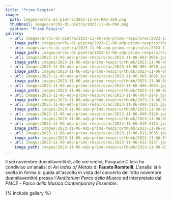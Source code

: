 ```yaml
---
title: "Primo Respiro"
image:
  path: images/archi-di-pietra/2023-11-06-PAX-300.png
  thumbnail: images/archi-di-pietra/2023-11-06-PAX.png
  caption: "Primo Respiro"
gallery:
  - url: images/archi-di-pietra/2023-11-06-adp-primo-respiro/ac/2023-11-06-001-3134.jpg
    image_path: images/archi-di-pietra/2023-11-06-adp-primo-respiro/thumb/2023-11-06-001-3134.jpg
  - url: images/archi-di-pietra/2023-11-06-adp-primo-respiro/ac/2023-11-06-002-3040.jpg
    image_path: images/archi-di-pietra/2023-11-06-adp-primo-respiro/thumb/2023-11-06-002-3040.jpg
  - url: images/2023-11-06-adp-primo-respiro/ac/2023-11-06-003-3066.jpg
    image_path: images/2023-11-06-adp-primo-respiro/thumb/2023-11-06-003-3066.jpg
  - url: images/2023-11-06-adp-primo-respiro/ac/2023-11-06-004-3050.jpg
    image_path: images/2023-11-06-adp-primo-respiro/thumb/2023-11-06-004-3050.jpg
  - url: images/2023-11-06-adp-primo-respiro/ac/2023-11-06-005-3095.jpg
    image_path: images/2023-11-06-adp-primo-respiro/thumb/2023-11-06-005-3095.jpg
  - url: images/2023-11-06-adp-primo-respiro/ac/2023-11-06-006-3084.jpg
    image_path: images/2023-11-06-adp-primo-respiro/thumb/2023-11-06-006-3084.jpg
  - url: images/2023-11-06-adp-primo-respiro/ac/2023-11-06-007-3146.jpg
    image_path: images/2023-11-06-adp-primo-respiro/thumb/2023-11-06-007-3146.jpg
  - url: images/2023-11-06-adp-primo-respiro/ac/2023-11-06-008-3125.jpg
    image_path: images/2023-11-06-adp-primo-respiro/thumb/2023-11-06-008-3125.jpg
  - url: images/2023-11-06-adp-primo-respiro/ac/2023-11-06-009-3120.jpg
    image_path: images/2023-11-06-adp-primo-respiro/thumb/2023-11-06-009-3120.jpg
  - url: images/2023-11-06-adp-primo-respiro/ac/2023-11-06-010-3113.jpg
    image_path: images/2023-11-06-adp-primo-respiro/thumb/2023-11-06-010-3113.jpg
  - url: images/2023-11-06-adp-primo-respiro/ac/2023-11-06-011-3035.jpg
    image_path: images/2023-11-06-adp-primo-respiro/thumb/2023-11-06-011-3035.jpg
  - url: images/2023-11-06-adp-primo-respiro/ac/2023-11-06-012-3137.jpg
    image_path: images/2023-11-06-adp-primo-respiro/thumb/2023-11-06-012-3137.jpg
---
```


Il sei novembre duemilaventitré, alle ore sedici, Pasquale Citera ha condiviso
un'analisi di _An Index of Metals_ di **Fausto Romitelli**. L'analisi si è svolta
in forma di guida all'ascolto in vista del concerto dell'otto novembre
duemilaventitré presso l'_Auditorium Parco della Musica_ ed interpretato
dal _PMCE - Parco della Musica Contemporary Ensemble_.

<!--more-->

{% include gallery %}
